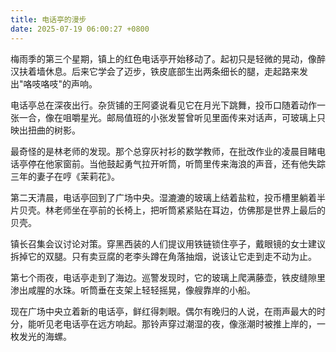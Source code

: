 ```yaml
---
title: 电话亭的漫步
date: 2025-07-19 06:00:27 +0800
---
```


梅雨季的第三个星期，镇上的红色电话亭开始移动了。起初只是轻微的晃动，像醉汉扶着墙休息。后来它学会了迈步，铁皮底部生出两条细长的腿，走起路来发出"咯吱咯吱"的声响。

电话亭总在深夜出行。杂货铺的王阿婆说看见它在月光下跳舞，投币口随着动作一张一合，像在咀嚼星光。邮局值班的小张发誓曾听见里面传来对话声，可玻璃上只映出扭曲的树影。

最奇怪的是林老师的发现。那个总穿灰衬衫的数学教师，在批改作业的凌晨目睹电话亭停在他家窗前。当他鼓起勇气拉开听筒，听筒里传来海浪的声音，还有他失踪三年的妻子在哼《茉莉花》。

第二天清晨，电话亭回到了广场中央。湿漉漉的玻璃上结着盐粒，投币槽里躺着半片贝壳。林老师坐在亭前的长椅上，把听筒紧紧贴在耳边，仿佛那是世界上最后的贝壳。

镇长召集会议讨论对策。穿黑西装的人们提议用铁链锁住亭子，戴眼镜的女士建议拆掉它的双腿。只有卖豆腐的老李头蹲在角落抽烟，说该让它走到走不动为止。

第七个雨夜，电话亭走到了海边。巡警发现时，它的玻璃上爬满藤壶，铁皮缝隙里渗出咸腥的水珠。听筒垂在支架上轻轻摇晃，像艘靠岸的小船。

现在广场中央立着新的电话亭，鲜红得刺眼。偶尔有晚归的人说，在雨声最大的时分，能听见老电话亭在远方响起。那铃声穿过潮湿的夜，像涨潮时被推上岸的，一枚发光的海螺。

